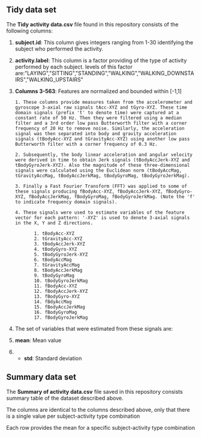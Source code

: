 ## Tidy data set

The **Tidy activity data.csv** file found in this repository consists of the following columns:

1. **subject.id**: This column gives integers ranging from 1-30 identifying the subject who performed the activity.
2. **activity.label**: This column is a factor providing of the type of activity performed by each subject. levels of this factor are:"LAYING","SITTING","STANDING","WALKING","WALKING_DOWNSTAIRS","WALKING_UPSTAIRS" 
3. **Columns 3-563**: Features are normalized and bounded within [-1,1]

       1. These columns provide measures taken from the accelerometer and gyroscope 3-axial raw signals tAcc-XYZ and tGyro-XYZ. These time domain signals (prefix 't' to denote time) were captured at a constant rate of 50 Hz. Then they were filtered using a median filter and a 3rd order low pass Butterworth filter with a corner frequency of 20 Hz to remove noise. Similarly, the acceleration signal was then separated into body and gravity acceleration signals (tBodyAcc-XYZ and tGravityAcc-XYZ) using another low pass Butterworth filter with a corner frequency of 0.3 Hz. 
       
       2. Subsequently, the body linear acceleration and angular velocity were derived in time to obtain Jerk signals (tBodyAccJerk-XYZ and tBodyGyroJerk-XYZ). Also the magnitude of these three-dimensional signals were calculated using the Euclidean norm (tBodyAccMag, tGravityAccMag, tBodyAccJerkMag, tBodyGyroMag, tBodyGyroJerkMag). 
       
       3. Finally a Fast Fourier Transform (FFT) was applied to some of these signals producing fBodyAcc-XYZ, fBodyAccJerk-XYZ, fBodyGyro-XYZ, fBodyAccJerkMag, fBodyGyroMag, fBodyGyroJerkMag. (Note the 'f' to indicate frequency domain signals). 
       
       4. These signals were used to estimate variables of the feature vector for each pattern: '-XYZ' is used to denote 3-axial signals in the X, Y and Z directions.
       
              1. tBodyAcc-XYZ
              2. tGravityAcc-XYZ
              3. tBodyAccJerk-XYZ
              4. tBodyGyro-XYZ
              5. tBodyGyroJerk-XYZ
              6. tBodyAccMag
              7. tGravityAccMag
              8. tBodyAccJerkMag
              9. tBodyGyroMag
              10. tBodyGyroJerkMag
              11. fBodyAcc-XYZ
              12. fBodyAccJerk-XYZ
              13. fBodyGyro-XYZ
              14. fBdyAccMag
              15. fBodyAccJerkMag
              16. fBodyGyroMag
              17. fBodyGyroJerkMag
              
4. The set of variables that were estimated from these signals are: 
  
5. **mean**: Mean value
       
6. * **std**: Standard deviation
        
## Summary data set

The **Summary of activity data.csv** file saved in this repository consists summary table of the dataset described above.

The columns are identical to the columns described above, only that there is a single value per subject-activity type combination

Each row provides the mean for a specific subject-activity type combination
